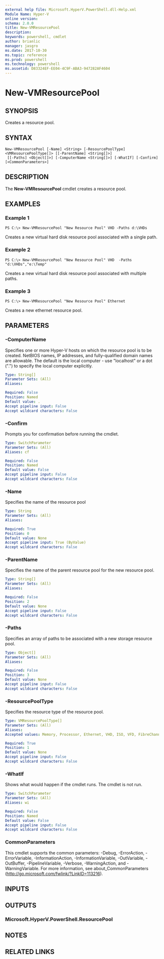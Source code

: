 ```yaml
---
external help file: Microsoft.HyperV.PowerShell.dll-Help.xml
Module Name: Hyper-V
online version: 
schema: 2.0.0
title: New-VMResourcePool
description: 
keywords: powershell, cmdlet
author: brianlic
manager: jasgro
ms.date: 2017-10-30
ms.topic: reference
ms.prod: powershell
ms.technology: powershell
ms.assetid: D83324EF-EE04-4C9F-ABA3-947282AF4604
---
```


# New-VMResourcePool

## SYNOPSIS
Creates a resource pool.

## SYNTAX

```
New-VMResourcePool [-Name] <String> [-ResourcePoolType] <VMResourcePoolType[]> [[-ParentName] <String[]>]
 [[-Paths] <Object[]>] [-ComputerName <String[]>] [-WhatIf] [-Confirm] [<CommonParameters>]
```

## DESCRIPTION
The **New-VMResourcePool** cmdlet creates a resource pool.

## EXAMPLES

### Example 1
```
PS C:\> New-VMResourcePool "New Resource Pool" VHD -Paths d:\VHDs
```

Creates a new virtual hard disk resource pool associated with a single path.

### Example 2
```
PS C:\> New-VMResourcePool "New Resource Pool" VHD  -Paths "d:\VHDs","e:\Temp"
```

Creates a new virtual hard disk resource pool associated with multiple paths.

### Example 3
```
PS C:\> New-VMResourcePool "New Resource Pool" Ethernet
```

Creates a new ethernet resource pool.

## PARAMETERS

### -ComputerName
Specifies one or more Hyper-V hosts on which the resource pool is to be created.
NetBIOS names, IP addresses, and fully-qualified domain names are allowable.
The default is the local computer - use "localhost" or a dot (".") to specify the local computer explicitly.

```yaml
Type: String[]
Parameter Sets: (All)
Aliases: 

Required: False
Position: Named
Default value: .
Accept pipeline input: False
Accept wildcard characters: False
```

### -Confirm
Prompts you for confirmation before running the cmdlet.

```yaml
Type: SwitchParameter
Parameter Sets: (All)
Aliases: cf

Required: False
Position: Named
Default value: False
Accept pipeline input: False
Accept wildcard characters: False
```

### -Name
Specifies the name of the resource pool

```yaml
Type: String
Parameter Sets: (All)
Aliases: 

Required: True
Position: 0
Default value: None
Accept pipeline input: True (ByValue)
Accept wildcard characters: False
```

### -ParentName
Specifies the name of the parent resource pool for the new resource pool.

```yaml
Type: String[]
Parameter Sets: (All)
Aliases: 

Required: False
Position: 2
Default value: None
Accept pipeline input: False
Accept wildcard characters: False
```

### -Paths
Specifies an array of paths to be associated with a new storage resource pool.

```yaml
Type: Object[]
Parameter Sets: (All)
Aliases: 

Required: False
Position: 3
Default value: None
Accept pipeline input: False
Accept wildcard characters: False
```

### -ResourcePoolType
Specifies the resource type of the resource pool.

```yaml
Type: VMResourcePoolType[]
Parameter Sets: (All)
Aliases: 
Accepted values: Memory, Processor, Ethernet, VHD, ISO, VFD, FibreChannelPort, FibreChannelConnection

Required: True
Position: 1
Default value: None
Accept pipeline input: False
Accept wildcard characters: False
```

### -WhatIf
Shows what would happen if the cmdlet runs.
The cmdlet is not run.

```yaml
Type: SwitchParameter
Parameter Sets: (All)
Aliases: wi

Required: False
Position: Named
Default value: False
Accept pipeline input: False
Accept wildcard characters: False
```

### CommonParameters
This cmdlet supports the common parameters: -Debug, -ErrorAction, -ErrorVariable, -InformationAction, -InformationVariable, -OutVariable, -OutBuffer, -PipelineVariable, -Verbose, -WarningAction, and -WarningVariable. For more information, see about_CommonParameters (http://go.microsoft.com/fwlink/?LinkID=113216).

## INPUTS

## OUTPUTS

### Microsoft.HyperV.PowerShell.ResourcePool

## NOTES

## RELATED LINKS


